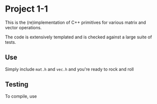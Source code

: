 # Project 1-1

This is the (re)implementation of C++ primitives for various matrix and 
vector operations.

The code is extensively templated and is checked against a large suite
of tests.

## Use

Simply include ```mat.h``` and ```vec.h``` and you're ready to rock and roll

## Testing

To compile, use 

~~~~ make test && ./test ~~~~
